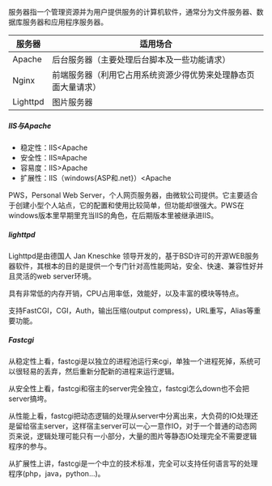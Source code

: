 服务器指一个管理资源并为用户提供服务的计算机软件，通常分为文件服务器、数据库服务器和应用程序服务器。

|  服务器  |                            适用场合                            |
|----------|----------------------------------------------------------------|
| Apache   | 后台服务器（主要处理后台脚本及一些功能请求）                   |
| Nginx    | 前端服务器（利用它占用系统资源少得优势来处理静态页面大量请求） |
| Lighttpd | 图片服务器                                                     |

##### IIS与Apache
- 稳定性：IIS<Apache
- 安全性：IIS≈Apache
- 容易度：IIS>Apache
- 扩展性：IIS（windows{ASP和.net}）<Apache

PWS，Personal Web Server，个人网页服务器，由微软公司提供。它主要适合于创建小型个人站点，它的配置和使用比较简单，但功能却很强大。PWS在windows版本里早期里充当IIS的角色，在后期版本里被继承进IIS。

##### lighttpd
Lighttpd是由德国人 Jan Kneschke 领导开发的，基于BSD许可的开源WEB服务器软件，其根本的目的是提供一个专门针对高性能网站，安全、快速、兼容性好并且灵活的web server环境。

具有非常低的内存开销，CPU占用率低，效能好，以及丰富的模块等特点。

支持FastCGI，CGI，Auth，输出压缩(output compress)，URL重写，Alias等重要功能。

##### Fastcgi
从稳定性上看，fastcgi是以独立的进程池运行来cgi，单独一个进程死掉，系统可以很轻易的丢弃，然后重新分配新的进程来运行逻辑。

从安全性上看，fastcgi和宿主的server完全独立，fastcgi怎么down也不会把server搞垮。

从性能上看，fastcgi把动态逻辑的处理从server中分离出来，大负荷的IO处理还是留给宿主server，这样宿主server可以一心一意作IO，对于一个普通的动态网页来说，逻辑处理可能只有一小部分，大量的图片等静态IO处理完全不需要逻辑程序的参与。

从扩展性上讲，fastcgi是一个中立的技术标准，完全可以支持任何语言写的处理程序(php，java，python...)。